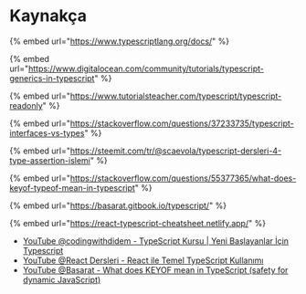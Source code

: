 # Kaynakça

{% embed url="https://www.typescriptlang.org/docs/" %}

{% embed url="https://www.digitalocean.com/community/tutorials/typescript-generics-in-typescript" %}

{% embed url="https://www.tutorialsteacher.com/typescript/typescript-readonly" %}

{% embed url="https://stackoverflow.com/questions/37233735/typescript-interfaces-vs-types" %}

{% embed url="https://steemit.com/tr/@scaevola/typescript-dersleri-4-type-assertion-islemi" %}

{% embed url="https://stackoverflow.com/questions/55377365/what-does-keyof-typeof-mean-in-typescript" %}

{% embed url="https://basarat.gitbook.io/typescript/" %}

{% embed url="https://react-typescript-cheatsheet.netlify.app/" %}

* [YouTube @codingwithdidem - TypeScript Kursu \| Yeni Başlayanlar İçin Typescript](https://www.youtube.com/watch?v=1d92ipW7Mx8&t=3548s)
* [YouTube @React Dersleri - React ile Temel TypeScript Kullanımı](https://www.youtube.com/watch?v=qZ3xDaWpRzo&t=826s)
* [YouTube @Basarat - What does KEYOF mean in TypeScript \(safety for dynamic JavaScript\)](https://www.youtube.com/watch?v=45gSwNdWSjU)



